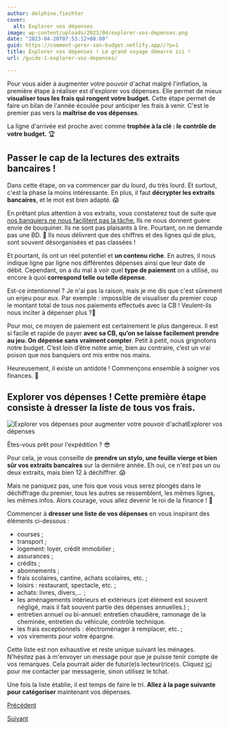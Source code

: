 ```yaml
---
author: delphine.fiechter
cover:
  alt: Explorer vos dépenses
image: wp-content/uploads/2023/04/explorer-vos-depenses.png
date: "2023-04-20T07:53:12+00:00"
guid: https://comment-gerer-son-budget.netlify.app//?p=1
title: Explorer vos dépenses ! Le grand voyage démarre ici !
url: /guide-1-explorer-vos-depenses/

---
```

Pour vous aider à augmenter votre pouvoir d'achat malgré l'inflation, la première étape à réaliser est d'explorer vos dépenses. Elle permet de mieux **visualiser tous les frais qui rongent votre budget.** Cette étape permet de faire un bilan de l'année écoulée pour anticiper les frais à venir. C'est le premier pas vers la **maîtrise de vos dépenses**.

La ligne d'arrivée est proche avec comme **trophée à la clé : le contrôle de votre budget.** 🏆

## Passer le cap de la lectures des extraits bancaires !

Dans cette étape, on va commencer par du lourd, du très lourd. Et surtout, c'est la phase la moins intéressante. En plus, il faut **décrypter les extraits bancaires**, et le mot est bien adapté. 😱

En prêtant plus attention à vos extraits, vous constaterez tout de suite que [nos banquiers ne nous facilitent pas la tâche.](https://www.moneyvox.fr/banque/actualites/72050/banque-pourquoi-les-releves-de-compte-sont-souvent-illisibles "") Ils ne nous donnent guère envie de bouquiner. Ils ne sont pas plaisants à lire. Pourtant, on ne demande pas une BD. 🥵 Ils nous délivrent que des chiffres et des lignes qui de plus, sont souvent désorganisées et pas classées !

Et pourtant, ils ont un réel potentiel et **un contenu riche**. En autres, il nous indique ligne par ligne nos différentes dépenses ainsi que leur date de débit. Cependant, on a du mal à voir quel **type de paiement** on a utilisé, ou encore à quoi **correspond telle ou telle dépense**.

Est-ce intentionnel ? Je n'ai pas la raison, mais je me dis que c'est sûrement un enjeu pour eux. Par exemple : impossible de visualiser du premier coup le montant total de tous nos paiements effectués avec la CB ! Veulent-ils nous inciter à dépenser plus ?🤔

Pour moi, ce moyen de paiement est certainement le plus dangereux. Il est si facile et rapide de payer **avec sa CB, qu’on se laisse facilement prendre au jeu. On dépense sans vraiment compter**. Petit à petit, nous grignotons notre budget. C’est loin d’être notre amie, bien au contraire, c’est un vrai poison que nos banquiers ont mis entre nos mains.

Heureusement, il existe un antidote ! Commençons ensemble à soigner vos finances. 💉

## Explorer vos dépenses ! Cette première étape consiste à dresser la liste de tous vos frais.

![Explorer vos dépenses pour augmenter votre pouvoir d'achat](https://comment-gerer-son-budget.netlify.app//wp-content/uploads/2023/04/explorer-ses-depenses-2-1024x736.png)Explorer vos dépenses

Êtes-vous prêt pour l'expédition ? 😎

Pour cela, je vous conseille de **prendre un stylo, une feuille vierge et bien sûr vos extraits bancaires** sur la dernière année. Eh oui, ce n'est pas un ou deux extraits, mais bien 12 à déchiffrer. 😱

Mais ne paniquez pas, une fois que vous vous serez plongés dans le déchiffrage du premier, tous les autres se ressemblent, les mêmes lignes, les mêmes infos. Alors courage, vous allez devenir le roi de la finance ! 👑

Commencer à **dresser une liste de vos dépenses** en vous inspirant des éléments ci-dessous :

- courses ;
- transport ;
- logement: loyer, crédit immobilier ;
- assurances ;
- crédits ;
- abonnements ;
- frais scolaires, cantine, achats scolaires, etc. ;
- loisirs : restaurant, spectacle, etc. ;
- achats: livres, divers,... ;
- les aménagements intérieurs et extérieurs (cet élément est souvent négligé, mais il fait souvent partie des dépenses annuelles.) ;
- entretien annuel ou bi-annuel: entretien chaudière, ramonage de la cheminée, entretien du véhicule, contrôle technique.
- les frais exceptionnels : électroménager à remplacer, etc. ;
- vos virements pour votre épargne.

Cette liste est non exhaustive et reste unique suivant les ménages. N'hésitez pas à m'envoyer un message pour que je puisse tenir compte de vos remarques. Cela pourrait aider de futur(e)s lecteur(rice)s. Cliquez [ici](https://comment-gerer-son-budget.netlify.app//contact/ "contactez-moi") pour me contacter par messagerie, sinon utilisez le tchat.

Une fois la liste établie, il est temps de faire le tri. **Allez à la page suivante pour catégoriser** maintenant vos dépenses.

[Précédent](https://comment-gerer-son-budget.netlify.app//guide-joindre-les-deux-bouts/ "1- Explorez vos dépenses ! Le grand voyage démarre ici !")

[Suivant](https://comment-gerer-son-budget.netlify.app//guide-2-categoriser-vos-depenses/ "2- Catégorisez vos dépenses, un nouvel obstacle à franchir !")
